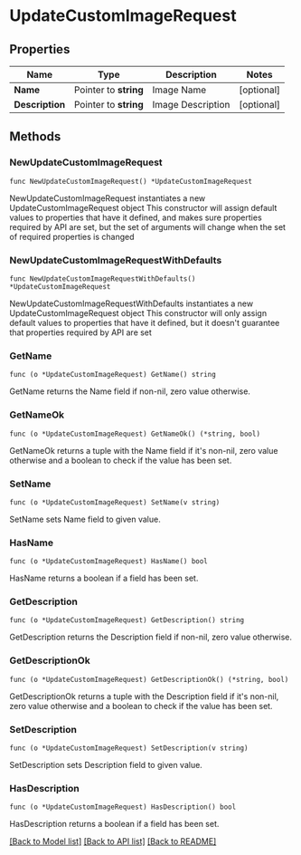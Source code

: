 # UpdateCustomImageRequest

## Properties

Name | Type | Description | Notes
------------ | ------------- | ------------- | -------------
**Name** | Pointer to **string** | Image Name | [optional] 
**Description** | Pointer to **string** | Image Description | [optional] 

## Methods

### NewUpdateCustomImageRequest

`func NewUpdateCustomImageRequest() *UpdateCustomImageRequest`

NewUpdateCustomImageRequest instantiates a new UpdateCustomImageRequest object
This constructor will assign default values to properties that have it defined,
and makes sure properties required by API are set, but the set of arguments
will change when the set of required properties is changed

### NewUpdateCustomImageRequestWithDefaults

`func NewUpdateCustomImageRequestWithDefaults() *UpdateCustomImageRequest`

NewUpdateCustomImageRequestWithDefaults instantiates a new UpdateCustomImageRequest object
This constructor will only assign default values to properties that have it defined,
but it doesn't guarantee that properties required by API are set

### GetName

`func (o *UpdateCustomImageRequest) GetName() string`

GetName returns the Name field if non-nil, zero value otherwise.

### GetNameOk

`func (o *UpdateCustomImageRequest) GetNameOk() (*string, bool)`

GetNameOk returns a tuple with the Name field if it's non-nil, zero value otherwise
and a boolean to check if the value has been set.

### SetName

`func (o *UpdateCustomImageRequest) SetName(v string)`

SetName sets Name field to given value.

### HasName

`func (o *UpdateCustomImageRequest) HasName() bool`

HasName returns a boolean if a field has been set.

### GetDescription

`func (o *UpdateCustomImageRequest) GetDescription() string`

GetDescription returns the Description field if non-nil, zero value otherwise.

### GetDescriptionOk

`func (o *UpdateCustomImageRequest) GetDescriptionOk() (*string, bool)`

GetDescriptionOk returns a tuple with the Description field if it's non-nil, zero value otherwise
and a boolean to check if the value has been set.

### SetDescription

`func (o *UpdateCustomImageRequest) SetDescription(v string)`

SetDescription sets Description field to given value.

### HasDescription

`func (o *UpdateCustomImageRequest) HasDescription() bool`

HasDescription returns a boolean if a field has been set.


[[Back to Model list]](../README.md#documentation-for-models) [[Back to API list]](../README.md#documentation-for-api-endpoints) [[Back to README]](../README.md)


